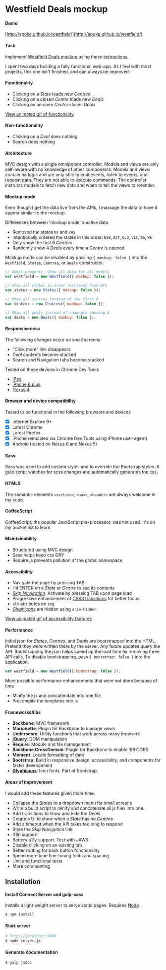 # Westfield Deals mockup
#### Demo
[http://spoka.github.io/westfield/](http://spoka.github.io/westfield/)

#### Task
Implement [Westfield Deals mockup](https://github.com/westfield/technical_tests/blob/master/design_assets/mockup.png) using these [instructions](https://github.com/westfield/technical_tests).

I spent two days building a fully functional web-app. As I feel with most projects, this one isn't finished, and can always be improved.

#### Functionality
* Clicking on a _State_ loads new _Centres_
* Clicking on a closed _Centre_ loads new _Deals_
* Clicking on an open _Centre_ closes _Deals_

[View animated gif of functionality](https://github.com/spoka/technical_tests/blob/master/screenshots/westfield-deals-functionality.gif)

#### Non-functionality
* Clicking on a _Deal_ does nothing
* Search does nothing

#### Architecture
MVC design with a single omnipotent controller. Models and views are only self-aware with no knowledge of other components. Models and views contain no logic and are only able to emit events, listen to events, and request data. They are not able to execute commands. The controller instructs models to fetch new data and when to tell the views to rerender. 

#### Mockup mode
Even though I get the data live from the APIs, I massage the data to have it appear similar to the mockup. 

Differences between 'mockup mode' and live data

* Removed the states `NT` and `TAS`
* Intentionally ordered the states in this order: `NSW`, `ACT`, `QLD`, `VIC`, `SA`, `WA`
* Only show the first 6 _Centres_
* Randomly show 4 _Deals_ every time a _Centre_ is opened

Mockup mode can be disabled by passing `{ mockup: false }` into the `Westfield`, `States`, `Centres`, or `Deals` constructor.
```javascript
// Gobal property. Show all data for all models
var westfield = new Westfield({ mockup: false });

// Show all states in order retrieved from API
var states = new States({ mockup: false }); 

// Show all centres instead of the first 6
var centres = new Centres({ mockup: false }); 

// Show all deals instead of randomly showing 4
var deals = new Deals({ mockup: false }); 
```

#### Responsiveness
The following changes occur on small screens
* "Click more" link disappears
* _Deal_ contents become stacked
* Search and Navigation tabs become stacked

Tested on these devices in Chrome Dev Tools
* [iPad](https://github.com/spoka/technical_tests/blob/master/screenshots/westfield-deals-ipad.png)
* [iPhone 6 plus](https://github.com/spoka/technical_tests/blob/master/screenshots/westfield-deals-iphone-6plus.png)
* [Nexus 4](https://github.com/spoka/technical_tests/blob/master/screenshots/westfield-deals-nexus-4.png)

#### Browser and device compatibility
Tested to be functional in the following browsers and devices
- [x] Internet Explore 9+
- [x] Latest Chrome
- [x] Latest Firefox
- [x] iPhone (emulated via Chrome Dev Tools using iPhone user-agent)
- [x] Android (tested on Nexus 6 and Nexus 5)

#### Sass
Sass was used to add custom styles and to override the Bootstrap styles. A gulp script watches for scss changes and automatically generates the css.

#### HTML5
The semantic elements `<section>`, `<nav>`, `<header>` are always welcome in my code.

#### CoffeeScript
CoffeeScript, the popular JavaScript pre-processor, was not used. It's on my bucket list to learn. 

#### Maintainability
* Structured using MVC design
* Sass helps keep css DRY
* Require.js prevents pollution of the global namespace

#### Accessibility
* Navigate the page by pressing TAB
* Hit ENTER on a _State_ or _Centre_ to see its contents
* [_Skip Navigation_](http://webaim.org/techniques/skipnav/). Activate by pressing TAB upon page load
* Progressive enhancement of [CSS3 transitions](https://developer.mozilla.org/en/docs/Web/CSS/transition) for better focus
* `alt` attributes on `img`
* [_Glyphicons_](http://glyphicons.com/) are hidden using `aria-hidden`

[View animated gif of accessibility features](https://github.com/spoka/technical_tests/blob/master/screenshots/westfield-deals-a11y.gif)

#### Performance
Initial json for _States_, _Centres_, and _Deals_ are bootstrapped into the HTML. Pretend they were written there by the server. Any future updates query the API. Bootstrapping the json helps speed up the load time by removing three API calls. To disable bootstrapping, pass `{ bootstrap: false }` into the application. 

```javascript
var westfield = new Westfield({ bootstrap: false });
```

More possible performance enhancements that were not done because of time
* Minify the js and concatendate into one file
* Precompile the templates into js

#### Frameworks/libs
* __Backbone__: MVC framework
* __Marionette__: Plugin for Backbone to manage views
* __Underscore__: Utility functions that work across many browsers
* __jQuery__: DOM manipulation
* __Require__: Module and file management
* __Backbone.CrossDomain__: Plugin for Backbone to enable IE9 CORS
* __Moment__: Locale formatting of date
* __Bootstrap__: Build in responsive design, accessibility, and components for faster development
* __[Glyphicons](http://glyphicons.com/)__: Icon fonts. Part of Bootstrap.

#### Areas of improvement
I would add these features given more time.
* Collapse the _States_ to a dropdown menu for small screens
* Write a build script to minify and concatenate all js files into one.
* Add transitions to show and hide the _Deals_
* Create a UI to show when a _State_ has no _Centres_
* Add a timeout when the API takes too long to respond
* Style the _Skip Navigation_ link
* i18n support
* Bettery a11y support. Test with JAWS.
* Disable clicking on an existing tab
* Better routing for back button functionality
* Spend more time fine-tuning fonts and spacing
* Unit and functional tests
* More commenting


## Installation
#### Install Connect Server and gulp-sass
Installs a light weight server to serve static pages. Requires [Node](https://nodejs.org/en/).
```sh
$ npm install
```

#### Start server
```sh
# http://localhost:8080
$ node server.js
```

#### Generate documentation
```sh
$ gulp jsdoc
```
